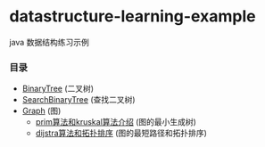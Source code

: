 # datastructure-learning-example
java 数据结构练习示例

### 目录
* [BinaryTree](https://github.com/lilei644/datastructure-learning-example/tree/master/BinaryTree/src) (二叉树)
* [SearchBinaryTree](https://github.com/lilei644/datastructure-learning-example/tree/master/SearchBinaryTree/src) (查找二叉树)
* [Graph](https://github.com/lilei644/datastructure-learning-example/tree/master/Graph) (图)
    * [prim算法和kruskal算法介绍](https://lilei644.github.io/2018/05/18/2018-05-18/) (图的最小生成树)
    * [dijstra算法和拓扑排序](https://lilei644.github.io/2018/05/21/2018-05-21/) (图的最短路径和拓扑排序)